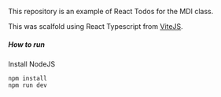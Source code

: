 This repository is an example of React Todos for the MDI class.

This was scalfold using React Typescript from [ViteJS](https://vitejs.dev/guide/).

##### How to run

Install NodeJS

```
npm install
npm run dev
```

